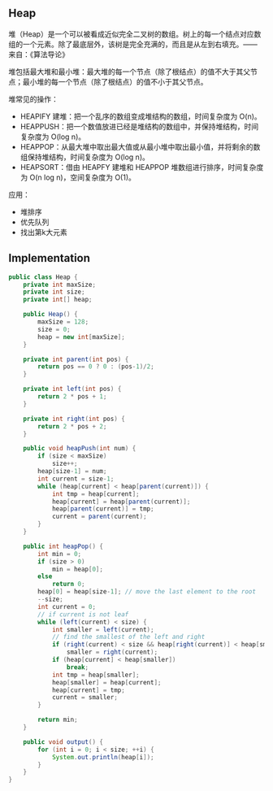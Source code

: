 ## Heap
堆（Heap）是一个可以被看成近似完全二叉树的数组。树上的每一个结点对应数组的一个元素。除了最底层外，该树是完全充满的，而且是从左到右填充。—— 来自：《算法导论》

堆包括最大堆和最小堆：最大堆的每一个节点（除了根结点）的值不大于其父节点；最小堆的每一个节点（除了根结点）的值不小于其父节点。

堆常见的操作：

- HEAPIFY 建堆：把一个乱序的数组变成堆结构的数组，时间复杂度为 O(n)。
- HEAPPUSH：把一个数值放进已经是堆结构的数组中，并保持堆结构，时间复杂度为 O(log n)。
- HEAPPOP：从最大堆中取出最大值或从最小堆中取出最小值，并将剩余的数组保持堆结构，时间复杂度为 O(log n)。
- HEAPSORT：借由 HEAPFY 建堆和 HEAPPOP 堆数组进行排序，时间复杂度为 O(n log n)，空间复杂度为 O(1)。

应用：
- 堆排序
- 优先队列
- 找出第k大元素

## Implementation
```java
public class Heap {
    private int maxSize;
    private int size;
    private int[] heap;

    public Heap() {
        maxSize = 128;
        size = 0;
        heap = new int[maxSize];    
    }

    private int parent(int pos) {
        return pos == 0 ? 0 : (pos-1)/2;
    }

    private int left(int pos) {
        return 2 * pos + 1;
    }

    private int right(int pos) {
        return 2 * pos + 2;
    }

    public void heapPush(int num) {
        if (size < maxSize)
            size++;
        heap[size-1] = num;
        int current = size-1;
        while (heap[current] < heap[parent(current)]) {
            int tmp = heap[current];
            heap[current] = heap[parent(current)];
            heap[parent(current)] = tmp;
            current = parent(current);
        }
    }

    public int heapPop() {
        int min = 0;
        if (size > 0)
            min = heap[0];
        else
            return 0;
        heap[0] = heap[size-1]; // move the last element to the root
        --size;
        int current = 0;
        // if current is not leaf
        while (left(current) < size) {
            int smaller = left(current);
            // find the smallest of the left and right
            if (right(current) < size && heap[right(current)] < heap[smaller])
                smaller = right(current); 
            if (heap[current] < heap[smaller])
                break;
            int tmp = heap[smaller];
            heap[smaller] = heap[current];
            heap[current] = tmp;
            current = smaller;
        }

        return min;
    }

    public void output() {
        for (int i = 0; i < size; ++i) {
            System.out.println(heap[i]);
        }
    }
}
```